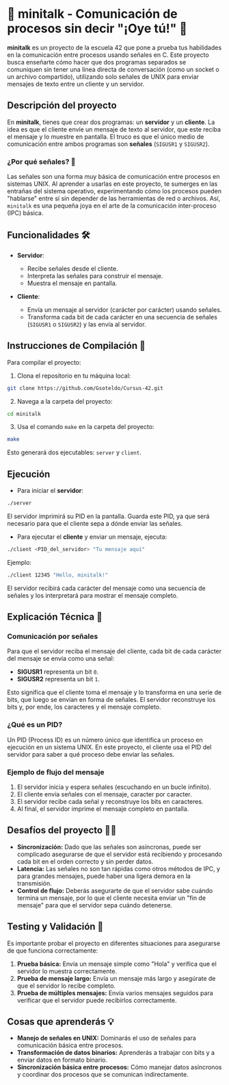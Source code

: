 # 📡 minitalk - Comunicación de procesos sin decir "¡Oye tú!" 🥷

**minitalk** es un proyecto de la escuela 42 que pone a prueba tus habilidades en la comunicación entre procesos usando señales en C. Este proyecto busca enseñarte cómo hacer que dos programas separados se comuniquen sin tener una línea directa de conversación (como un socket o un archivo compartido), utilizando solo señales de UNIX para enviar mensajes de texto entre un cliente y un servidor.

## Descripción del proyecto

En **minitalk**, tienes que crear dos programas: un **servidor** y un **cliente**. La idea es que el cliente envíe un mensaje de texto al servidor, que este reciba el mensaje y lo muestre en pantalla. El truco es que el único medio de comunicación entre ambos programas son **señales** (`SIGUSR1` y `SIGUSR2`).

### ¿Por qué señales? 🤔

Las señales son una forma muy básica de comunicación entre procesos en sistemas UNIX. Al aprender a usarlas en este proyecto, te sumerges en las entrañas del sistema operativo, experimentando cómo los procesos pueden "hablarse" entre sí sin depender de las herramientas de red o archivos. Así, `minitalk` es una pequeña joya en el arte de la comunicación inter-proceso (IPC) básica.

## Funcionalidades 🛠️

- **Servidor**:
  - Recibe señales desde el cliente.
  - Interpreta las señales para construir el mensaje.
  - Muestra el mensaje en pantalla.

- **Cliente**:
  - Envía un mensaje al servidor (carácter por carácter) usando señales.
  - Transforma cada bit de cada carácter en una secuencia de señales (`SIGUSR1` o `SIGUSR2`) y las envía al servidor.

## Instrucciones de Compilación 🚀


Para compilar el proyecto:
1. Clona el repositorio en tu máquina local:

```bash
git clone https://github.com/Gsoteldo/Cursus-42.git
```
 
2. Navega a la carpeta del proyecto:
```bash
cd minitalk
```

3. Usa el comando `make` en la carpeta del proyecto:
```bash
make
```
Esto generará dos ejecutables: `server` y `client`.

## Ejecución

- Para iniciar el **servidor**:
```bash
./server
```
El servidor imprimirá su PID en la pantalla. Guarda este PID, ya que será necesario para que el cliente sepa a dónde enviar las señales.

- Para ejecutar el **cliente** y enviar un mensaje, ejecuta:

```bash
./client <PID_del_servidor> "Tu mensaje aquí"
```
Ejemplo:
```bash
./client 12345 "Hello, minitalk!"
```
El servidor recibirá cada carácter del mensaje como una secuencia de señales y los interpretará para mostrar el mensaje completo.

## Explicación Técnica 🧠

### Comunicación por señales

Para que el servidor reciba el mensaje del cliente, cada bit de cada carácter del mensaje se envía como una señal:
- **SIGUSR1** representa un bit `0`.
- **SIGUSR2** representa un bit `1`.

Esto significa que el cliente toma el mensaje y lo transforma en una serie de bits, que luego se envían en forma de señales. El servidor reconstruye los bits y, por ende, los caracteres y el mensaje completo.

### ¿Qué es un PID?
Un PID (Process ID) es un número único que identifica un proceso en ejecución en un sistema UNIX. En este proyecto, el cliente usa el PID del servidor para saber a qué proceso debe enviar las señales.

### Ejemplo de flujo del mensaje
1. El servidor inicia y espera señales (escuchando en un bucle infinito).
2.  El cliente envía señales con el mensaje, caracter por caracter.
3.  El servidor recibe cada señal y reconstruye los bits en caracteres.
4.  Al final, el servidor imprime el mensaje completo en pantalla.

## Desafíos del proyecto 🧗‍♂️
- **Sincronización:** Dado que las señales son asíncronas, puede ser complicado asegurarse de que el servidor está recibiendo y procesando cada bit en el orden correcto y sin perder datos.
- **Latencia:** Las señales no son tan rápidas como otros métodos de IPC, y para grandes mensajes, puede haber una ligera demora en la transmisión.
- **Control de flujo:** Deberás asegurarte de que el servidor sabe cuándo termina un mensaje, por lo que el cliente necesita enviar un "fin de mensaje" para que el servidor sepa cuándo detenerse.

## Testing y Validación 🧪
Es importante probar el proyecto en diferentes situaciones para asegurarse de que funciona correctamente:

1. **Prueba básica:** Envía un mensaje simple como "Hola" y verifica que el servidor lo muestra correctamente.
2. **Prueba de mensaje largo:** Envía un mensaje más largo y asegúrate de que el servidor lo recibe completo.
3. **Prueba de múltiples mensajes:** Envía varios mensajes seguidos para verificar que el servidor puede recibirlos correctamente.

## Cosas que aprenderás 💡
- **Manejo de señales en UNIX:** Dominarás el uso de señales para comunicación básica entre procesos.
- **Transformación de datos binarios:** Aprenderás a trabajar con bits y a enviar datos en formato binario.
- **Sincronización básica entre procesos:** Cómo manejar datos asíncronos y coordinar dos procesos que se comunican indirectamente.








